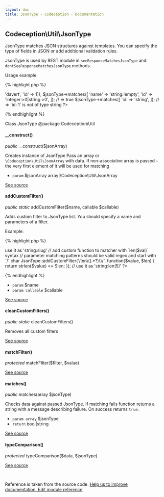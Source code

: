 ```yaml
---
layout: doc
title: JsonType - Codeception - Documentation
---
```



## Codeception\Util\JsonType

JsonType matches JSON structures against templates.
You can specify the type of fields in JSON or add additional validation rules.

JsonType is used by REST module in `seeResponseMatchesJsonType` and `dontSeeResponseMatchesJsonType` methods.

Usage example:

{% highlight php %}

<?php
$jsonType = new JsonType(['name' => 'davert', 'id' => 1]);
$jsonType->matches([
  'name' => 'string:!empty',
  'id' => 'integer:>0|string:>0',
]); // => true

$jsonType->matches([
  'id' => 'string',
]); // => `id: 1` is not of type string
?>

{% endhighlight %}

Class JsonType
@package Codeception\Util

#### __construct()

 *public* __construct($jsonArray)

Creates instance of JsonType
Pass an array or `\Codeception\Util\JsonArray` with data.
If non-associative array is passed - the very first element of it will be used for matching.

 * `param` $jsonArray array|\Codeception\Util\JsonArray

[See source](https://github.com/Codeception/Codeception/blob/2.3/src/Codeception/Util/JsonType.php#L42)

#### addCustomFilter()

 *public static* addCustomFilter($name, callable $callable)

Adds custom filter to JsonType list.
You should specify a name and parameters of a filter.

Example:

{% highlight php %}

<?php
JsonType::addCustomFilter('slug', function($value) {
    return strpos(' ', $value) !== false;
});
// => use it as 'string:slug'

// add custom function to matcher with `len($val)` syntax
// parameter matching patterns should be valid regex and start with `/` char
JsonType::addCustomFilter('/len\((.*?)\)/', function($value, $len) {
  return strlen($value) == $len;
});
// use it as 'string:len(5)'
?>

{% endhighlight %}

 * `param` $name
 * `param callable` $callable

[See source](https://github.com/Codeception/Codeception/blob/2.3/src/Codeception/Util/JsonType.php#L76)

#### cleanCustomFilters()

 *public static* cleanCustomFilters()

Removes all custom filters

[See source](https://github.com/Codeception/Codeception/blob/2.3/src/Codeception/Util/JsonType.php#L84)

#### matchFilter()

 *protected* matchFilter($filter, $value)

[See source](https://github.com/Codeception/Codeception/blob/2.3/src/Codeception/Util/JsonType.php#L158)

#### matches()

 *public* matches(array $jsonType)

Checks data against passed JsonType.
If matching fails function returns a string with a message describing failure.
On success returns `true`.

 * `param array` $jsonType
 * `return` bool|string

[See source](https://github.com/Codeception/Codeception/blob/2.3/src/Codeception/Util/JsonType.php#L97)

#### typeComparison()

 *protected* typeComparison($data, $jsonType)

[See source](https://github.com/Codeception/Codeception/blob/2.3/src/Codeception/Util/JsonType.php#L116)

<p>&nbsp;</p><div class="alert alert-warning">Reference is taken from the source code. <a href="https://github.com/Codeception/Codeception/blob/2.3/src//Codeception/Util/JsonType.php">Help us to improve documentation. Edit module reference</a></div>
